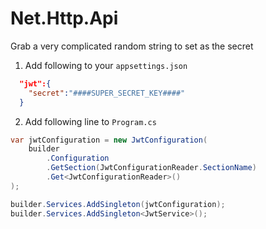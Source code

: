 # Net.Http.Api


Grab a very complicated random string to set as the secret

1. Add following to your `appsettings.json`
```json
  "jwt":{
    "secret":"####SUPER_SECRET_KEY####"
  }
```

2. Add following line to `Program.cs`
```csharp
var jwtConfiguration = new JwtConfiguration(
    builder
        .Configuration
        .GetSection(JwtConfigurationReader.SectionName)
        .Get<JwtConfigurationReader>()
);

builder.Services.AddSingleton(jwtConfiguration);
builder.Services.AddSingleton<JwtService>();
```